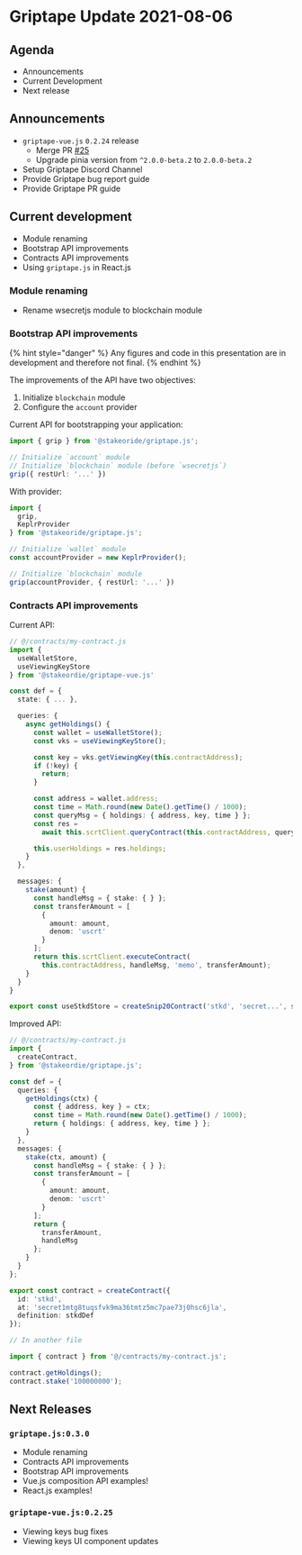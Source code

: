 # Griptape Update 2021-08-06

## Agenda

* Announcements
* Current Development
* Next release

## Announcements

* `griptape-vue.js` `0.2.24` release
  * Merge PR [#25](https://github.com/stakeordie/griptape-vue.js/pull/25)
  * Upgrade pinia version from `^2.0.0-beta.2` to `2.0.0-beta.2`
* Setup Griptape Discord Channel
* Provide Griptape bug report guide
* Provide Griptape PR guide

## Current development

* Module renaming
* Bootstrap API improvements
* Contracts API improvements
* Using `griptape.js` in React.js

### Module renaming

* Rename wsecretjs module to blockchain module

### Bootstrap API improvements

{% hint style="danger" %}
Any figures and code in this presentation are in development and therefore not final.
{% endhint %}

The improvements of the API have two objectives:

1. Initialize `blockchain` module
2. Configure the `account` provider

Current API for bootstrapping your application:

```typescript
import { grip } from '@stakeoride/griptape.js';

// Initialize `account` module
// Initialize `blockchain` module (before `wsecretjs`)
grip({ restUrl: '...' })
```

With provider:

```typescript
import {
  grip,
  KeplrProvider
} from '@stakeoride/griptape.js';

// Initialize `wallet` module
const accountProvider = new KeplrProvider();

// Initialize `blockchain` module
grip(accountProvider, { restUrl: '...' })
```

### Contracts API improvements

Current API:

```typescript
// @/contracts/my-contract.js
import {
  useWalletStore,
  useViewingKeyStore
} from '@stakeordie/griptape-vue.js'

const def = {
  state: { ... },

  queries: {
    async getHoldings() {
      const wallet = useWalletStore();
      const vks = useViewingKeyStore();

      const key = vks.getViewingKey(this.contractAddress);
      if (!key) {
        return;
      }

      const address = wallet.address;
      const time = Math.round(new Date().getTime() / 1000);
      const queryMsg = { holdings: { address, key, time } };
      const res =
        await this.scrtClient.queryContract(this.contractAddress, queryMsg);

      this.userHoldings = res.holdings;
    }
  },

  messages: {
    stake(amount) {
      const handleMsg = { stake: { } };
      const transferAmount = [
        {
          amount: amount,
          denom: 'uscrt'
        }
      ];
      return this.scrtClient.executeContract(
        this.contractAddress, handleMsg, 'memo', transferAmount);
    }
  }
}

export const useStkdStore = createSnip20Contract('stkd', 'secret...', stkd);
```

Improved API:

```typescript
// @/contracts/my-contract.js
import {
  createContract,
} from '@stakeordie/griptape.js';

const def = {
  queries: {
    getHoldings(ctx) {
      const { address, key } = ctx;
      const time = Math.round(new Date().getTime() / 1000);
      return { holdings: { address, key, time } };
    }
  },
  messages: {
    stake(ctx, amount) {
      const handleMsg = { stake: { } };
      const transferAmount = [
        {
          amount: amount,
          denom: 'uscrt'
        }
      ];
      return {
        transferAmount,
        handleMsg
      };
    }
  }
};

export const contract = createContract({
  id: 'stkd',
  at: 'secret1mtg8tuqsfvk9ma36tmtz5mc7pae73j0hsc6jla',
  definition: stkdDef
});

// In another file

import { contract } from '@/contracts/my-contract.js';

contract.getHoldings();
contract.stake('100000000');
```

## Next Releases

### `griptape.js:0.3.0`

* Module renaming
* Contracts API improvements
* Bootstrap API improvements
* Vue.js composition API examples!
* React.js examples!

### `griptape-vue.js:0.2.25`

* Viewing keys bug fixes
* Viewing keys UI component updates
